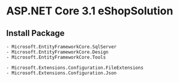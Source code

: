 # ASP.NET Core 3.1 eShopSolution

## Install Package
	- Microsoft.EntityFrameworkCore.SqlServer
	- Microsoft.EntityFrameworkCore.Design
	- Microsoft.EntityFrameworkCore.Tools

	- Microsoft.Extensions.Configuration.FileExtensions
	- Microsoft.Extensions.Configuration.Json